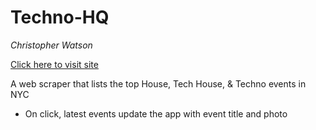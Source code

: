 # Techno-HQ

_Christopher Watson_

[Click here to visit site](https://agile-springs-82992.herokuapp.com)

A web scraper that lists the top House, Tech House, & Techno events in NYC

* On click, latest events update the app with event title and photo

